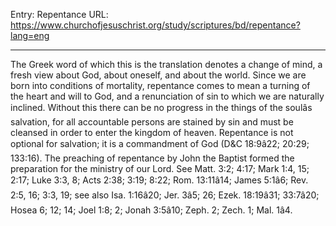 Entry: Repentance
URL: https://www.churchofjesuschrist.org/study/scriptures/bd/repentance?lang=eng

---

The Greek word of which this is the translation denotes a change of mind, a fresh view about God, about oneself, and about the world. Since we are born into conditions of mortality, repentance comes to mean a turning of the heart and will to God, and a renunciation of sin to which we are naturally inclined. Without this there can be no progress in the things of the soulâs salvation, for all accountable persons are stained by sin and must be cleansed in order to enter the kingdom of heaven. Repentance is not optional for salvation; it is a commandment of God (D&C 18:9â22; 20:29; 133:16). The preaching of repentance by John the Baptist formed the preparation for the ministry of our Lord. See Matt. 3:2; 4:17; Mark 1:4, 15; 2:17; Luke 3:3, 8; Acts 2:38; 3:19; 8:22; Rom. 13:11â14; James 5:1â6; Rev. 2:5, 16; 3:3, 19; see also Isa. 1:16â20; Jer. 3â5; 26; Ezek. 18:19â31; 33:7â20; Hosea 6; 12; 14; Joel 1:8; 2; Jonah 3:5â10; Zeph. 2; Zech. 1; Mal. 1â4.
